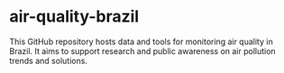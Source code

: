 # air-quality-brazil
This GitHub repository hosts data and tools for monitoring air quality in Brazil. It aims to support research and public awareness on air pollution trends and solutions.
